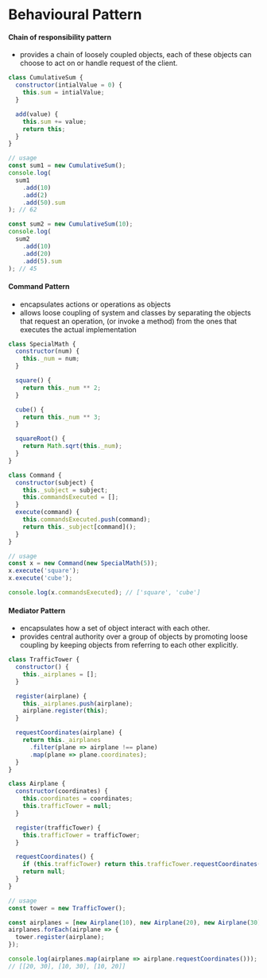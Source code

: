 # Behavioural Pattern

#### Chain of responsibility pattern

- provides a chain of loosely coupled objects, each of these objects can choose to act on or handle request of the client.

```javascript
class CumulativeSum {
  constructor(intialValue = 0) {
    this.sum = intialValue;
  }

  add(value) {
    this.sum += value;
    return this;
  }
}

// usage
const sum1 = new CumulativeSum();
console.log(
  sum1
    .add(10)
    .add(2)
    .add(50).sum
); // 62

const sum2 = new CumulativeSum(10);
console.log(
  sum2
    .add(10)
    .add(20)
    .add(5).sum
); // 45
```

#### Command Pattern

- encapsulates actions or operations as objects
- allows loose coupling of system and classes by separating the objects that request an operation, (or invoke a method) from the ones that executes the actual implementation

```javascript
class SpecialMath {
  constructor(num) {
    this._num = num;
  }

  square() {
    return this._num ** 2;
  }

  cube() {
    return this._num ** 3;
  }

  squareRoot() {
    return Math.sqrt(this._num);
  }
}

class Command {
  constructor(subject) {
    this._subject = subject;
    this.commandsExecuted = [];
  }
  execute(command) {
    this.commandsExecuted.push(command);
    return this._subject[command]();
  }
}

// usage
const x = new Command(new SpecialMath(5));
x.execute('square');
x.execute('cube');

console.log(x.commandsExecuted); // ['square', 'cube']
```

#### Mediator Pattern

- encapsulates how a set of object interact with each other.
- provides central authority over a group of objects by promoting loose coupling by keeping objects from referring to each other explicitly.

```javascript
class TrafficTower {
  constructor() {
    this._airplanes = [];
  }

  register(airplane) {
    this._airplanes.push(airplane);
    airplane.register(this);
  }

  requestCoordinates(airplane) {
    return this._airplanes
      .filter(plane => airplane !== plane)
      .map(plane => plane.coordinates);
  }
}

class Airplane {
  constructor(coordinates) {
    this.coordinates = coordinates;
    this.trafficTower = null;
  }

  register(trafficTower) {
    this.trafficTower = trafficTower;
  }

  requestCoordinates() {
    if (this.trafficTower) return this.trafficTower.requestCoordinates(this);
    return null;
  }
}

// usage
const tower = new TrafficTower();

const airplanes = [new Airplane(10), new Airplane(20), new Airplane(30)];
airplanes.forEach(airplane => {
  tower.register(airplane);
});

console.log(airplanes.map(airplane => airplane.requestCoordinates()));
// [[20, 30], [10, 30], [10, 20]]
```
